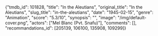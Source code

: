 {"tmdb_id": 101828, "title": "In the Aleutians", "original_title": "In the Aleutians", "slug_title": "in-the-aleutians", "date": "1945-02-15", "genre": "Animation", "score": "5.3/10", "synopsis": "", "image": "/img/default-cover.png", "actors": ["Mel Blanc (Pvt. Snafu)"], "comments": [], "recommandations_id": [205139, 106100, 135908, 109299]}